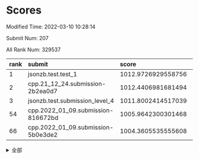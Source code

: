 # Scores

Modified Time: 2022-03-10 10:28:14

Submit Num: 207

All Rank Num: 329537

| rank |               submit               |       score        |       sigma        | pk_num |
| :--- | :--------------------------------- | :----------------- | :----------------- | :----- |
| 1    | jsonzb.test.test_1                 | 1012.9726929558756 | 0.7897117701500733 | 6368   |
| 2    | cpp.21_12_24.submission-2b2ea0d7   | 1012.4406981681494 | 0.7761464182439273 | 6367   |
| 3    | jsonzb.test.submission_level_4     | 1011.8002414517039 | 0.7843392445294062 | 6373   |
| 54   | cpp.2022_01_09.submission-816672bd | 1005.9642300301468 | 0.7120501967263678 | 6369   |
| 66   | cpp.2022_01_09.submission-5b0e3de2 | 1004.3605535555608 | 0.7198090426532453 | 6367   |


<details>
<summary>全部</summary>

| rank |                 submit                 |       score        |       sigma        | pk_num |
| :--- | :------------------------------------- | :----------------- | :----------------- | :----- |
| 1    | jsonzb.test.test_1                     | 1012.9726929558756 | 0.7897117701500733 | 6368   |
| 2    | cpp.21_12_24.submission-2b2ea0d7       | 1012.4406981681494 | 0.7761464182439273 | 6367   |
| 3    | jsonzb.test.submission_level_4         | 1011.8002414517039 | 0.7843392445294062 | 6373   |
| 4    | gobigger.level_3.submission_level_3_46 | 1011.5550943395077 | 0.7659502234051285 | 6369   |
| 5    | gobigger.level_3.submission_level_3_16 | 1010.8824113367452 | 0.7533518880256588 | 6367   |
| 6    | gobigger.level_3.submission_level_3_25 | 1010.7710924324452 | 0.779302300590906  | 6366   |
| 7    | gobigger.level_3.submission_level_3_0  | 1010.7043096559314 | 0.754398314312958  | 6368   |
| 8    | gobigger.level_3.submission_level_3_23 | 1010.6911181634545 | 0.7648741250972018 | 6369   |
| 9    | gobigger.level_3.submission_level_3_1  | 1010.676907427443  | 0.7460385185749646 | 6362   |
| 10   | gobigger.level_3.submission_level_3_9  | 1010.6089076024303 | 0.7625931225050864 | 6370   |
| 11   | gobigger.level_3.submission_level_3_17 | 1010.5096527151968 | 0.7613442644396904 | 6368   |
| 12   | gobigger.level_3.submission_level_3_39 | 1010.463025577163  | 0.7548971490290162 | 6367   |
| 13   | gobigger.level_3.submission_level_3_12 | 1010.4222203989154 | 0.7527831076957737 | 6370   |
| 14   | gobigger.level_3.submission_level_3_37 | 1010.2632701363805 | 0.7620739601516726 | 6373   |
| 15   | gobigger.level_3.submission_level_3_4  | 1010.2609008502968 | 0.7738521423388829 | 6371   |
| 16   | gobigger.level_3.submission_level_3_43 | 1010.1799308053779 | 0.7438135554087252 | 6367   |
| 17   | gobigger.level_3.submission_level_3_2  | 1010.1687214553914 | 0.7846664640126958 | 6370   |
| 18   | gobigger.level_3.submission_level_3_29 | 1010.1348000771874 | 0.7579597430976724 | 6365   |
| 19   | gobigger.level_3.submission_level_3_31 | 1010.1282781395666 | 0.7511980703502265 | 6361   |
| 20   | gobigger.level_3.submission_level_3_10 | 1010.0679228738921 | 0.751075274317284  | 6364   |
| 21   | gobigger.level_3.submission_level_3_5  | 1010.0632308168684 | 0.7778590905180969 | 6364   |
| 22   | gobigger.level_3.submission_level_3_28 | 1010.0078294116497 | 0.7464343701827149 | 6368   |
| 23   | gobigger.level_3.submission_level_3_49 | 1009.8995124669984 | 0.7548179903528283 | 6363   |
| 24   | gobigger.level_3.submission_level_3_20 | 1009.8979122959167 | 0.7772644782931426 | 6364   |
| 25   | gobigger.level_3.submission_level_3_14 | 1009.8203505920501 | 0.7718133778132569 | 6362   |
| 26   | gobigger.level_3.submission_level_3_13 | 1009.8024631597624 | 0.7588025877596063 | 6361   |
| 27   | gobigger.level_3.submission_level_3_27 | 1009.7364002533519 | 0.7568097218180414 | 6367   |
| 28   | gobigger.level_3.submission_level_3_33 | 1009.724878558594  | 0.7546454400524314 | 6365   |
| 29   | gobigger.level_3.submission_level_3_36 | 1009.6847121599853 | 0.758247478729708  | 6371   |
| 30   | gobigger.level_3.submission_level_3_26 | 1009.6825026960073 | 0.7372900422545834 | 6367   |
| 31   | gobigger.level_3.submission_level_3_48 | 1009.6800917839805 | 0.752307693273504  | 6365   |
| 32   | gobigger.level_3.submission_level_3_24 | 1009.6594577905241 | 0.7572536735230944 | 6365   |
| 33   | gobigger.level_3.submission_level_3_6  | 1009.5470658796245 | 0.7475624262602459 | 6368   |
| 34   | gobigger.level_3.submission_level_3_44 | 1009.5291012883998 | 0.7534394122759986 | 6364   |
| 35   | gobigger.level_3.submission_level_3_38 | 1009.4799913880395 | 0.7447827944804358 | 6366   |
| 36   | gobigger.level_3.submission_level_3_35 | 1009.4710659109875 | 0.737042573630259  | 6366   |
| 37   | gobigger.level_3.submission_level_3_45 | 1009.4238072364092 | 0.7519623492694217 | 6370   |
| 38   | gobigger.level_3.submission_level_3_32 | 1009.3667146617463 | 0.7375222999706673 | 6370   |
| 39   | gobigger.level_3.submission_level_3_15 | 1009.3478439791376 | 0.7629235163144786 | 6370   |
| 40   | gobigger.level_3.submission_level_3_21 | 1009.3253007847203 | 0.7622443877254226 | 6364   |
| 41   | gobigger.level_3.submission_level_3_22 | 1009.3115741392476 | 0.732684994679768  | 6365   |
| 42   | gobigger.level_3.submission_level_3_42 | 1009.2686095455629 | 0.7406366289337617 | 6369   |
| 43   | gobigger.level_3.submission_level_3_18 | 1009.1421432244658 | 0.7543140122141435 | 6369   |
| 44   | gobigger.level_3.submission_level_3_30 | 1009.093462150448  | 0.760360833618679  | 6368   |
| 45   | gobigger.level_3.submission_level_3_7  | 1009.0516907637606 | 0.7510467411418853 | 6365   |
| 46   | gobigger.level_3.submission_level_3_47 | 1009.0364851199153 | 0.7323985837794275 | 6367   |
| 47   | gobigger.level_3.submission_level_3_19 | 1008.9674773349365 | 0.7433433427059957 | 6372   |
| 48   | gobigger.level_3.submission_level_3_34 | 1008.9351424166649 | 0.7265074763316934 | 6369   |
| 49   | gobigger.level_3.submission_level_3_40 | 1008.8767253762005 | 0.7487636996411848 | 6364   |
| 50   | gobigger.level_3.submission_level_3_8  | 1008.8673055409324 | 0.758425334954027  | 6368   |
| 51   | gobigger.level_3.submission_level_3_41 | 1008.791857169796  | 0.7539512380904317 | 6369   |
| 52   | gobigger.level_3.submission_level_3_3  | 1008.6636984186853 | 0.7564012065971801 | 6367   |
| 53   | gobigger.level_3.submission_level_3_11 | 1008.2634923178199 | 0.7362109072734284 | 6370   |
| 54   | cpp.2022_01_09.submission-816672bd     | 1005.9642300301468 | 0.7120501967263678 | 6369   |
| 55   | gobigger.level_1.submission_level_1_6  | 1005.3692362808245 | 0.7218190171191223 | 6372   |
| 56   | gobigger.level_1.submission_level_1_19 | 1005.2414454993044 | 0.7194966069844204 | 6368   |
| 57   | gobigger.level_1.submission_level_1_2  | 1005.1194319061777 | 0.7263251935017786 | 6369   |
| 58   | gobigger.level_1.submission_level_1_48 | 1004.9545795172215 | 0.7031526918336888 | 6367   |
| 59   | gobigger.level_1.submission_level_1_39 | 1004.8531577211904 | 0.7240500282576177 | 6369   |
| 60   | gobigger.level_1.submission_level_1_29 | 1004.8310129692725 | 0.7222063635080681 | 6363   |
| 61   | gobigger.level_1.submission_level_1_26 | 1004.7745644652475 | 0.7305905821678262 | 6360   |
| 62   | gobigger.level_1.submission_level_1_16 | 1004.667820276934  | 0.7178342037811123 | 6369   |
| 63   | gobigger.level_1.submission_level_1_18 | 1004.5210872099792 | 0.7046165707515651 | 6367   |
| 64   | gobigger.level_1.submission_level_1_10 | 1004.4773718069158 | 0.7392991477222531 | 6363   |
| 65   | gobigger.level_1.submission_level_1_46 | 1004.4124085760055 | 0.7193699663834298 | 6366   |
| 66   | cpp.2022_01_09.submission-5b0e3de2     | 1004.3605535555608 | 0.7198090426532453 | 6367   |
| 67   | gobigger.level_1.submission_level_1_11 | 1004.3226297783539 | 0.7246147787949455 | 6373   |
| 68   | gobigger.level_1.submission_level_1_12 | 1004.1898104763637 | 0.7137149483629712 | 6370   |
| 69   | gobigger.level_1.submission_level_1_32 | 1004.1473450894385 | 0.7219819774335589 | 6368   |
| 70   | gobigger.level_1.submission_level_1_9  | 1003.9578128387097 | 0.7094413453344505 | 6367   |
| 71   | gobigger.level_1.submission_level_1_7  | 1003.862457236928  | 0.7121321101187388 | 6371   |
| 72   | gobigger.level_1.submission_level_1_27 | 1003.8531060689049 | 0.7230857482822137 | 6368   |
| 73   | gobigger.level_1.submission_level_1_4  | 1003.8461197664722 | 0.7149676439387803 | 6367   |
| 74   | gobigger.level_1.submission_level_1_28 | 1003.6521230375293 | 0.7166427878777527 | 6368   |
| 75   | gobigger.level_1.submission_level_1_21 | 1003.6398793992647 | 0.7104053189928855 | 6368   |
| 76   | gobigger.level_1.submission_level_1_37 | 1003.6163314568297 | 0.7253694838896984 | 6368   |
| 77   | gobigger.level_1.submission_level_1_38 | 1003.5933254666008 | 0.7245688567927819 | 6368   |
| 78   | gobigger.level_1.submission_level_1_49 | 1003.5348649899918 | 0.7058399243787681 | 6369   |
| 79   | gobigger.level_1.submission_level_1_17 | 1003.4638567254193 | 0.7173349221231354 | 6369   |
| 80   | gobigger.level_1.submission_level_1_45 | 1003.4321558674102 | 0.725048524939923  | 6370   |
| 81   | gobigger.level_1.submission_level_1_42 | 1003.4285502769642 | 0.7115230144187691 | 6363   |
| 82   | gobigger.level_1.submission_level_1_36 | 1003.4161537281984 | 0.701952597404205  | 6367   |
| 83   | gobigger.level_1.submission_level_1_13 | 1003.4139992132374 | 0.7124616623311165 | 6368   |
| 84   | gobigger.level_1.submission_level_1_31 | 1003.393432166566  | 0.7124958918015027 | 6369   |
| 85   | gobigger.level_1.submission_level_1_20 | 1003.3412682829759 | 0.7160258955907397 | 6370   |
| 86   | gobigger.level_1.submission_level_1_33 | 1003.2982696398388 | 0.7064524330879792 | 6368   |
| 87   | gobigger.level_1.submission_level_1_30 | 1003.2624578005398 | 0.7058559136637481 | 6369   |
| 88   | gobigger.level_1.submission_level_1_44 | 1003.2229285888586 | 0.7184824983227346 | 6369   |
| 89   | gobigger.level_1.submission_level_1_15 | 1003.1880539061634 | 0.7211682227092956 | 6370   |
| 90   | gobigger.level_1.submission_level_1_47 | 1003.1666770251813 | 0.723799390855557  | 6367   |
| 91   | gobigger.level_1.submission_level_1_5  | 1003.1360904730434 | 0.7076151587037822 | 6368   |
| 92   | gobigger.level_1.submission_level_1_35 | 1003.1186197686343 | 0.7212163483938371 | 6364   |
| 93   | gobigger.level_1.submission_level_1_14 | 1003.1089641021489 | 0.730740485186862  | 6371   |
| 94   | gobigger.level_1.submission_level_1_1  | 1003.1054511111191 | 0.708671232422327  | 6367   |
| 95   | gobigger.level_1.submission_level_1_41 | 1003.053976967499  | 0.7139549609194548 | 6371   |
| 96   | gobigger.level_1.submission_level_1_23 | 1003.0229965346144 | 0.710258219696066  | 6369   |
| 97   | gobigger.level_1.submission_level_1_8  | 1002.9235823488053 | 0.7118085725203608 | 6372   |
| 98   | gobigger.level_1.submission_level_1_43 | 1002.7128876724458 | 0.7063513624159101 | 6365   |
| 99   | gobigger.level_1.submission_level_1_40 | 1002.6274439128159 | 0.7162367106728792 | 6368   |
| 100  | gobigger.level_1.submission_level_1_25 | 1002.5996995473803 | 0.7191848466357544 | 6373   |
| 101  | gobigger.level_1.submission_level_1_34 | 1002.5365619404304 | 0.7176626873068871 | 6370   |
| 102  | gobigger.level_1.submission_level_1_3  | 1002.4709260142619 | 0.7152842083503742 | 6370   |
| 103  | gobigger.level_1.submission_level_1_24 | 1002.4550108097304 | 0.7100387648659086 | 6370   |
| 104  | gobigger.level_1.submission_level_1_22 | 1002.0330127411892 | 0.7156183508896664 | 6368   |
| 105  | gobigger.level_1.submission_level_1_0  | 1002.0225416901177 | 0.7106358402755955 | 6373   |
| 106  | gobigger.random.submission_random_23   | 996.9855786766727  | 0.7279379492458619 | 6371   |
| 107  | gobigger.random.submission_random_26   | 996.9387887899769  | 0.6958338212939196 | 6371   |
| 108  | gobigger.random.submission_random_35   | 996.8597789492833  | 0.7200285392130084 | 6369   |
| 109  | gobigger.random.submission_random_48   | 996.8237063329694  | 0.6984322336429555 | 6370   |
| 110  | gobigger.random.submission_random_7    | 996.6859088498761  | 0.7164494497840319 | 6368   |
| 111  | gobigger.random.submission_random_25   | 996.685685685068   | 0.7141010649419962 | 6368   |
| 112  | gobigger.random.submission_random_46   | 996.6620805896408  | 0.7107360086508917 | 6367   |
| 113  | gobigger.random.submission_random_5    | 996.638881204501   | 0.7157030026491601 | 6370   |
| 114  | gobigger.random.submission_random_38   | 996.6280306324566  | 0.7291811023016533 | 6366   |
| 115  | gobigger.random.submission_random_4    | 996.5632398143125  | 0.6916913054350757 | 6377   |
| 116  | gobigger.random.submission_random_32   | 996.4137519550585  | 0.7075110203668552 | 6372   |
| 117  | gobigger.random.submission_random_11   | 996.4093586936493  | 0.7110919669578678 | 6369   |
| 118  | gobigger.random.submission_random_44   | 996.3945449562204  | 0.7059870393265254 | 6366   |
| 119  | gobigger.random.submission_random_22   | 996.39453657088    | 0.7008527505928341 | 6369   |
| 120  | gobigger.random.submission_random_3    | 996.3890330982642  | 0.7075713557345586 | 6370   |
| 121  | gobigger.random.submission_random_13   | 996.3193021711554  | 0.7010475975461193 | 6369   |
| 122  | gobigger.random.submission_random_15   | 996.2073516680208  | 0.7188735011479759 | 6370   |
| 123  | gobigger.random.submission_random_47   | 996.1987470794949  | 0.7123744622288862 | 6365   |
| 124  | gobigger.random.submission_random_49   | 996.1812008666128  | 0.7190788775805506 | 6373   |
| 125  | gobigger.random.submission_random_18   | 996.1789214276419  | 0.7070997909602542 | 6369   |
| 126  | gobigger.random.submission_random_6    | 996.1768271715949  | 0.7200323714765727 | 6366   |
| 127  | gobigger.random.submission_random_19   | 996.1715946344025  | 0.714200097405137  | 6367   |
| 128  | gobigger.random.submission_random_16   | 996.051966413448   | 0.7058355446718841 | 6372   |
| 129  | gobigger.random.submission_random_27   | 996.0481409334989  | 0.7197564490712135 | 6371   |
| 130  | gobigger.random.submission_random_30   | 995.9987314427431  | 0.7187880838241671 | 6366   |
| 131  | gobigger.random.submission_random_17   | 995.9915191757284  | 0.7103777028970985 | 6369   |
| 132  | gobigger.random.submission_random_8    | 995.9645540422346  | 0.7113336702744227 | 6369   |
| 133  | gobigger.random.submission_random_14   | 995.9397753806868  | 0.7109016163487611 | 6369   |
| 134  | gobigger.random.submission_random_29   | 995.9328569772871  | 0.7209544375455824 | 6372   |
| 135  | gobigger.random.submission_random_12   | 995.906764702628   | 0.7289120112110219 | 6368   |
| 136  | gobigger.random.submission_random_45   | 995.8544179533537  | 0.70221249597915   | 6369   |
| 137  | gobigger.random.submission_random_24   | 995.8396939960314  | 0.7156054874673121 | 6364   |
| 138  | gobigger.random.submission_random_33   | 995.7676538462724  | 0.7018104019141492 | 6365   |
| 139  | gobigger.random.submission_random_41   | 995.7520951313139  | 0.7004965294787774 | 6369   |
| 140  | gobigger.random.submission_random_1    | 995.735010907904   | 0.7190327871091619 | 6368   |
| 141  | gobigger.random.submission_random_34   | 995.6893094835993  | 0.7302333350313236 | 6369   |
| 142  | gobigger.random.submission_random_43   | 995.6884300201449  | 0.7074327251691602 | 6367   |
| 143  | gobigger.random.submission_random_40   | 995.6733980162259  | 0.70609424820818   | 6365   |
| 144  | gobigger.random.submission_random_42   | 995.6459578551138  | 0.7100669208756304 | 6367   |
| 145  | gobigger.random.submission_random_2    | 995.5509782584761  | 0.6978723487628721 | 6371   |
| 146  | gobigger.random.submission_random_36   | 995.4852720148647  | 0.6999599083168013 | 6369   |
| 147  | gobigger.random.submission_random_31   | 995.4760985888294  | 0.7023400956719984 | 6371   |
| 148  | gobigger.random.submission_random_20   | 995.3596520885309  | 0.7139905124217387 | 6368   |
| 149  | gobigger.random.submission_random_0    | 995.3414958071974  | 0.7088978363154173 | 6371   |
| 150  | gobigger.random.submission_random_10   | 995.1733202296386  | 0.7177778661236094 | 6367   |
| 151  | gobigger.random.submission_random_39   | 995.16749133194    | 0.7030842676025583 | 6368   |
| 152  | gobigger.random.submission_random_28   | 995.1201796394271  | 0.7165048349731685 | 6368   |
| 153  | gobigger.random.submission_random_37   | 995.0705897367212  | 0.7087257526781926 | 6369   |
| 154  | gobigger.random.submission_random_21   | 994.9654409966328  | 0.7197891252265737 | 6364   |
| 155  | gobigger.random.submission_random_9    | 994.8721219544749  | 0.7221708832552778 | 6366   |
| 156  | gobigger.level_2.submission_level_2_32 | 994.4098503976943  | 0.7416805279697044 | 6368   |
| 157  | gobigger.level_2.submission_level_2_49 | 993.9537570438127  | 0.7244128058155556 | 6371   |
| 158  | gobigger.level_2.submission_level_2_7  | 993.757538789217   | 0.7341786163395136 | 6370   |
| 159  | gobigger.level_2.submission_level_2_41 | 993.4498312552041  | 0.7363074359198835 | 6370   |
| 160  | gobigger.level_2.submission_level_2_33 | 993.4039070696293  | 0.7464782743958503 | 6365   |
| 161  | gobigger.level_2.submission_level_2_8  | 993.1188571376194  | 0.7397600736879896 | 6366   |
| 162  | gobigger.level_2.submission_level_2_4  | 992.965995525942   | 0.731816402678004  | 6364   |
| 163  | gobigger.level_2.submission_level_2_3  | 992.8191497674402  | 0.7634707558285511 | 6367   |
| 164  | gobigger.level_2.submission_level_2_27 | 992.7804965277526  | 0.7433694425098244 | 6366   |
| 165  | gobigger.level_2.submission_level_2_10 | 992.7114603205029  | 0.7339350502902979 | 6368   |
| 166  | gobigger.level_2.submission_level_2_44 | 992.7027539578555  | 0.7267320574707399 | 6364   |
| 167  | gobigger.level_2.submission_level_2_34 | 992.6471290398348  | 0.7354953340973185 | 6369   |
| 168  | gobigger.level_2.submission_level_2_38 | 992.6342362379447  | 0.742590415412411  | 6367   |
| 169  | gobigger.level_2.submission_level_2_18 | 992.557827518993   | 0.7359138282339336 | 6369   |
| 170  | gobigger.level_2.submission_level_2_5  | 992.5217327900189  | 0.7397469040936973 | 6366   |
| 171  | gobigger.level_2.submission_level_2_26 | 992.5130529315006  | 0.7515703057944378 | 6368   |
| 172  | gobigger.level_2.submission_level_2_12 | 992.4855491306063  | 0.7300536692668287 | 6366   |
| 173  | gobigger.level_2.submission_level_2_16 | 992.474301072725   | 0.7362963801825958 | 6363   |
| 174  | gobigger.level_2.submission_level_2_48 | 992.4641325062188  | 0.7414079191688109 | 6363   |
| 175  | gobigger.level_2.submission_level_2_24 | 992.3580900899151  | 0.7347288765253965 | 6368   |
| 176  | gobigger.level_2.submission_level_2_40 | 992.3506351845767  | 0.7612084882964368 | 6368   |
| 177  | gobigger.level_2.submission_level_2_1  | 992.3375287037236  | 0.7560022302177101 | 6365   |
| 178  | gobigger.level_2.submission_level_2_2  | 992.2952874761327  | 0.7407127336996281 | 6369   |
| 179  | gobigger.level_2.submission_level_2_45 | 992.1619108284568  | 0.7326875580313311 | 6368   |
| 180  | gobigger.level_2.submission_level_2_14 | 992.107703660335   | 0.7514171663588454 | 6367   |
| 181  | gobigger.level_2.submission_level_2_30 | 992.0416801929094  | 0.7301100382349778 | 6366   |
| 182  | gobigger.level_2.submission_level_2_36 | 991.981274917942   | 0.7533242977163777 | 6372   |
| 183  | gobigger.level_2.submission_level_2_20 | 991.9801781064422  | 0.7589071798747296 | 6364   |
| 184  | gobigger.level_2.submission_level_2_47 | 991.9581644090648  | 0.754696012768703  | 6364   |
| 185  | gobigger.level_2.submission_level_2_21 | 991.781229090344   | 0.7577938954795078 | 6369   |
| 186  | gobigger.level_2.submission_level_2_19 | 991.7722529185334  | 0.758461809328531  | 6364   |
| 187  | gobigger.level_2.submission_level_2_31 | 991.6211952477886  | 0.7424248869881666 | 6369   |
| 188  | gobigger.level_2.submission_level_2_39 | 991.5972288403385  | 0.7749541252870917 | 6370   |
| 189  | gobigger.level_2.submission_level_2_22 | 991.5495457059873  | 0.7519894887703721 | 6366   |
| 190  | gobigger.level_2.submission_level_2_6  | 991.5107107457077  | 0.7601118455923698 | 6373   |
| 191  | gobigger.level_2.submission_level_2_29 | 991.4197716374401  | 0.7554731231521613 | 6365   |
| 192  | gobigger.level_2.submission_level_2_43 | 991.3644157767927  | 0.7472278444075244 | 6366   |
| 193  | gobigger.level_2.submission_level_2_46 | 991.3106253275697  | 0.7725004202815822 | 6368   |
| 194  | gobigger.level_2.submission_level_2_9  | 991.2365249835052  | 0.7682912733865214 | 6369   |
| 195  | gobigger.level_2.submission_level_2_23 | 991.2066297321534  | 0.750424263106672  | 6371   |
| 196  | gobigger.level_2.submission_level_2_25 | 991.1825563975138  | 0.7578664198147572 | 6366   |
| 197  | gobigger.level_2.submission_level_2_11 | 990.9548825912818  | 0.7730792757803898 | 6367   |
| 198  | gobigger.level_2.submission_level_2_35 | 990.7823136944501  | 0.7436806167883316 | 6371   |
| 199  | gobigger.level_2.submission_level_2_28 | 990.7109398735429  | 0.7611033295471092 | 6370   |
| 200  | gobigger.level_2.submission_level_2_0  | 990.5153816551931  | 0.7703204060810982 | 6367   |
| 201  | gobigger.level_2.submission_level_2_17 | 990.445933259311   | 0.7642347732263355 | 6369   |
| 202  | gobigger.level_2.submission_level_2_13 | 990.1610008991734  | 0.7617331719842363 | 6364   |
| 203  | gobigger.level_2.submission_level_2_15 | 989.9807831806808  | 0.7602136711418398 | 6374   |
| 204  | gobigger.level_2.submission_level_2_42 | 989.7277364274149  | 0.7868058881171858 | 6368   |
| 205  | gobigger.level_2.submission_level_2_37 | 989.5110343011117  | 0.7691655591851652 | 6367   |
| 206  | gobigger.none.submission_none_0        | 977.7834008759913  | 1.2696017029916924 | 6370   |
| 207  | gobigger.none.submission_none_1        | 975.6738350544273  | 1.408902322994991  | 6365   |

</details>